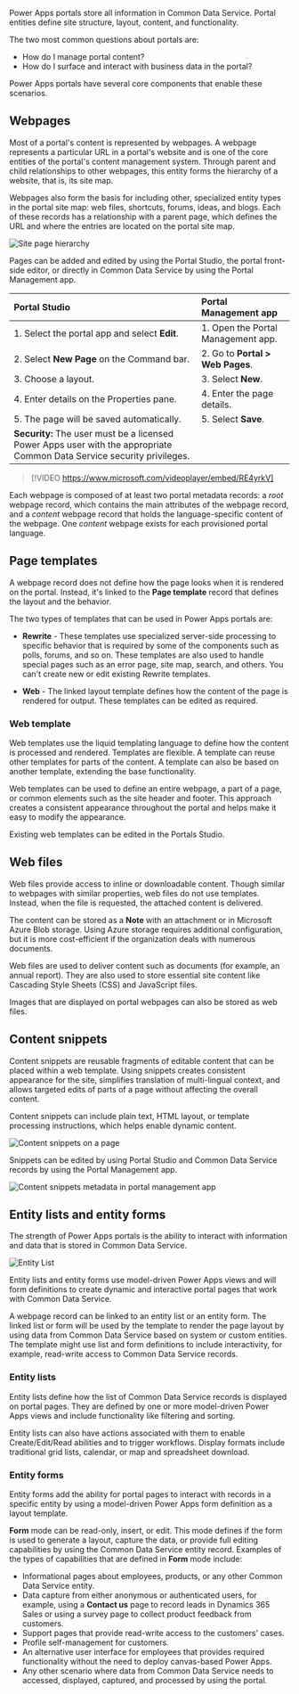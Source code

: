 Power Apps portals store all information in Common Data Service. Portal entities define site structure, layout, content, and functionality.

The two most common questions about portals are:

- How do I manage portal content?
- How do I surface and interact with business data in the portal?

Power Apps portals have several core components that enable these scenarios. 

## Webpages

Most of a portal's content is represented by webpages. A webpage represents a particular URL in a portal's website and is one of the core entities of the portal's content management system. Through parent and child relationships to other webpages, this entity forms the hierarchy of a website, that is, its site map.

Webpages also form the basis for including other, specialized entity types in the portal site map: web files, shortcuts, forums, ideas, and blogs. Each of these records has a relationship with a parent page, which defines the URL and where the entries are located on the portal site map. 

![Site page hierarchy](../media/3-page-hierarchy.png)

Pages can be added and edited by using the Portal Studio, the portal front-side editor, or directly in Common Data Service by using the Portal Management app.

| Portal Studio                               | Portal Management app                                        |
| :------------------------------------------ | :----------------------------------------------------------- |
| 1. Select the portal app and select **Edit**. | 1. Open the Portal Management app.                                |
| 2. Select **New Page** on the Command bar.    | 2. Go to **Portal > Web Pages**.                              |
| 3. Choose a layout.                          | 3. Select **New**.                                            |
| 4. Enter details on the Properties pane.     | 4. Enter the page details.                                    |
| 5. The page will be saved automatically.        | 5. Select **Save**.                                           |
| **Security:** The user must be a licensed Power Apps user with the appropriate Common Data Service security privileges.                                            |  |

> [!VIDEO https://www.microsoft.com/videoplayer/embed/RE4yrkV]

Each webpage is composed of at least two portal metadata records: a *root* webpage record, which contains the main attributes of the webpage record, and a *content* webpage record that holds the language-specific content of the webpage. One *content* webpage exists for each provisioned portal language.

## Page templates

A webpage record does not define how the page looks when it is rendered on the portal. Instead, it's linked to the **Page template** record that defines the layout and the behavior.

The two types of templates that can be used in Power Apps portals are:

- **Rewrite** - These templates use specialized server-side processing to specific behavior that is required by some of the components such as polls, forums, and so on. These templates are also used to handle special pages such as an error page, site map, search, and others. You can't create new or edit existing Rewrite templates.

- **Web** - The linked layout template defines how the content of the page is rendered for output. These templates can be edited as required.

### Web template 

Web templates use the liquid templating language to define how the content is processed and rendered. Templates are flexible. A template can reuse other templates for parts of the content. A template can also be based on another template, extending the base functionality. 

Web templates can be used to define an entire webpage, a part of a page, or common elements such as the site header and footer. This approach creates a consistent appearance throughout the portal and helps make it easy to modify the appearance.

Existing web templates can be edited in the Portals Studio.

## Web files

Web files provide access to inline or downloadable content. Though similar to webpages with similar properties, web files do not use templates. Instead, when the file is requested, the attached content is delivered.

The content can be stored as a **Note** with an attachment or in Microsoft Azure Blob storage. Using Azure storage requires additional configuration, but it is more cost-efficient if the organization deals with numerous documents.

Web files are used to deliver content such as documents (for example, an annual report). They are also used to store essential site content like Cascading Style Sheets (CSS) and JavaScript files.

Images that are displayed on portal webpages can also be stored as web files.

## Content snippets

Content snippets are reusable fragments of editable content that can be placed within a web template. Using snippets creates consistent appearance for the site, simplifies translation of multi-lingual context, and allows targeted edits of parts of a page without affecting the overall content.

Content snippets can include plain text, HTML layout, or template processing instructions, which helps enable dynamic content. 

![Content snippets on a page](../media/1-6-content-snippet.png)

Snippets can be edited by using Portal Studio and Common Data Service records by using the Portal Management app.

![Content snippets metadata in portal management app](../media/1-6-content-snippet-metadata.png)

## Entity lists and entity forms

The strength of Power Apps portals is the ability to interact with information and data that is stored in Common Data Service.

![Entity List](../media/1-6-entity-list-studio.png)

Entity lists and entity forms use model-driven Power Apps views and will form definitions to create dynamic and interactive portal pages that work with Common Data Service. 

A webpage record can be linked to an entity list or an entity form. The linked list or form will be used by the template to render the page layout by using data from Common Data Service based on system or custom entities. The template might use list and form definitions to include interactivity, for example, read-write access to Common Data Service records.

### Entity lists

Entity lists define how the list of Common Data Service records is displayed on portal pages. They are defined by one or more model-driven Power Apps views and include functionality like filtering and sorting.

Entity lists can also have actions associated with them to enable Create/Edit/Read abilities and to trigger workflows. Display formats include traditional grid lists, calendar, or map and spreadsheet download.

### Entity forms

Entity forms add the ability for portal pages to interact with records in a specific entity by using a model-driven Power Apps form definition as a layout template.

**Form** mode can be read-only, insert, or edit. This mode defines if the form is used to generate a layout, capture the data, or provide full editing capabilities by using the Common Data Service entity record. Examples of the types of capabilities that are defined in **Form** mode include:

- Informational pages about employees, products, or any other Common Data Service entity.
- Data capture from either anonymous or authenticated users, for example, using a **Contact us** page to record leads in Dynamics 365 Sales or using a survey page to collect product feedback from customers. 
- Support pages that provide read-write access to the customers' cases. 
- Profile self-management for customers.
- An alternative user interface for employees that provides required functionality without the need to deploy canvas-based Power Apps.
- Any other scenario where data from Common Data Service needs to accessed, displayed, captured, and processed by using the portal.
